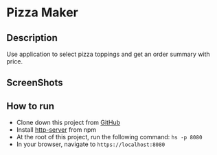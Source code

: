 # Pizza Maker

## Description

Use application to select pizza toppings and get an order summary with price.

## ScreenShots
[](./screenshots/mainview.jpg)

## How to run
* Clone down this project from [GitHub]()
* Install [http-server](https://npmjs.com/package/http-server) from npm
* At the root of this project, run the following command: `hs -p 8080`
* In your browser, navigate to `https://localhost:8080`